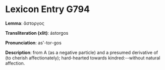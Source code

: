 # Lexicon Entry G794

**Lemma**: ἄστοργος

**Transliteration (xlit)**: ástorgos

**Pronunciation**: as'-tor-gos

**Description**:
from Α (as a negative particle) and a presumed derivative of  (to cherish affectionately); hard-hearted towards kindred:--without natural affection.
